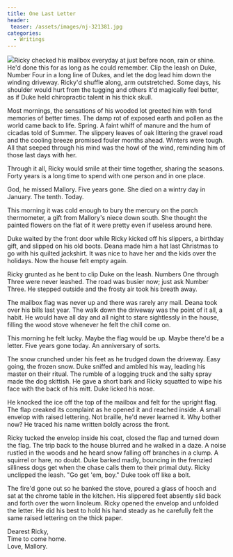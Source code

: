 ```yaml
---
title: One Last Letter
header:
 teaser: /assets/images/nj-321381.jpg
categories:
  - Writings
---
```

<img src="https://douglangille.github.io/assets/images/nj-321381.jpg">Ricky checked his mailbox everyday at just before noon, rain or shine. He'd done this for as long as he could remember. Clip the leash on Duke, Number Four in a long line of Dukes, and let the dog lead him down the winding driveway. Ricky'd shuffle along, arm outstretched. Some days, his shoulder would hurt from the tugging and others it'd magically feel better, as if Duke held chiropractic talent in his thick skull.

Most mornings, the sensations of his wooded lot greeted him with fond memories of better times. The damp rot of exposed earth and pollen as the world came back to life. Spring. A faint whiff of manure and the hum of cicadas told of Summer. The slippery leaves of oak littering the gravel road and the cooling breeze promised fouler months ahead. Winters were tough. All that seeped through his mind was the howl of the wind, reminding him of those last days with her.

Through it all, Ricky would smile at their time together, sharing the seasons. Forty years is a long time to spend with one person and in one place.

God, he missed Mallory. Five years gone. She died on a wintry day in January. The tenth. Today.

This morning it was cold enough to bury the mercury on the porch thermometer, a gift from Mallory's niece down south. She thought the painted flowers on the flat of it were pretty even if useless around here.

Duke waited by the front door while Ricky kicked off his slippers, a birthday gift, and slipped on his old boots. Deana made him a hat last Christmas to go with his quilted jackshirt. It was nice to have her and the kids over the holidays. Now the house felt empty again.

Ricky grunted as he bent to clip Duke on the leash. Numbers One through Three were never leashed. The road was busier now; just ask Number Three. He stepped outside and the frosty air took his breath away.

The mailbox flag was never up and there was rarely any mail. Deana took over his bills last year. The walk down the driveway was the point of it all, a habit. He would have all day and all night to stare sightlessly in the house, filling the wood stove whenever he felt the chill come on.

This morning he felt lucky. Maybe the flag would be up. Maybe there'd be a letter. Five years gone today. An anniversary of sorts.

The snow crunched under his feet as he trudged down the driveway. Easy going, the frozen snow. Duke sniffed and ambled his way, leading his master on their ritual. The rumble of a logging truck and the salty spray made the dog skittish. He gave a short bark and Ricky squatted to wipe his face with the back of his mitt. Duke licked his nose.

He knocked the ice off the top of the mailbox and felt for the upright flag. The flap creaked its complaint as he opened it and reached inside. A small envelop with raised lettering. Not braille, he'd never learned it. Why bother now? He traced his name written boldly across the front.

Ricky tucked the envelop inside his coat, closed the flap and turned down the flag. The trip back to the house blurred and he walked in a daze. A noise rustled in the woods and he heard snow falling off branches in a clump. A squirrel or hare, no doubt. Duke barked madly, bouncing in the frenzied silliness dogs get when the chase calls them to their primal duty. Ricky unclipped the leash. "Go get 'em, boy." Duke took off like a bolt.

The fire'd gone out so he banked the stove, poured a glass of hooch and sat at the chrome table in the kitchen. His slippered feet absently slid back and forth over the worn linoleum. Ricky opened the envelop and unfolded the letter. He did his best to hold his hand steady as he carefully felt the same raised lettering on the thick paper.

Dearest Ricky,  
 Time to come home.  
 Love, Mallory.